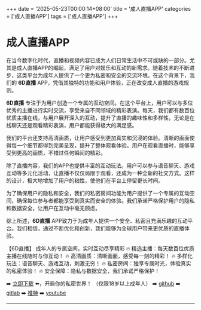 +++
date = '2025-05-23T00:00:14+08:00'
title = '成人直播APP'
categories = ['成人直播APP']
tags = ['成人直播APP']
+++

# 成人直播APP

在当今数字化时代，直播和视频内容已成为人们日常生活中不可或缺的一部分。尤其是成人直播APP的崛起，满足了用户对娱乐和互动的新需求。随着技术的不断进步，这类平台为成年人提供了一个更为私密和安全的交流环境。在这个背景下，我们的 **6D直播** APP，凭借其独特的功能和用户体验，正在改变成人直播的游戏规则。

**6D直播** 专注于为用户创造一个专属的互动空间。在这个平台上，用户可以与多位优秀的主播进行实时交流，享受来自不同领域的精彩表演。每天，我们都有数百位优质主播在线，与用户展开深入的互动，提升了直播的趣味性和多样性。无论是在线聊天还是观看精彩表演，用户都能获得极大的满足感。

我们的平台还支持高清画质，让用户感受到更加真实和沉浸的体验。清晰的画面使得每一个细节都得到完美呈现，提升了整体观看体验。用户在观看直播时，能够享受到更高的画质，不错过任何瞬间的精彩。

除了直播内容，我们的APP也提供丰富的互动玩法。用户可以参与语音聊天、游戏互动等多元化活动，让直播不仅仅局限于观看，还成为一种全新的社交方式。这样的设计，极大地增加了用户的粘性，使他们在平台上停留更长时间。

为了确保用户的隐私和安全，我们的私密房间功能为用户提供了一个专属的互动空间，确保每位参与者都能享受到真实而安全的体验。我们承诺严格保护用户的隐私和数据安全，让用户在互动中毫无顾虑。

综上所述，**6D直播** APP致力于为成年人提供一个安全、私密且充满乐趣的互动平台。我们相信，通过不断优化和创新，我们能够为全球用户带来更优质的直播体验。

【6D直播】
成年人的专属空间，实时互动尽享精彩
🔥 精选主播：每天数百位优质主播在线随时与你互动！
🔥 高清画质：清晰画面，感受每一刻的精彩！
🔥 多样化玩法：语音聊天、游戏互动，刺激无穷！
🔥 私密房间：独享专属时光，体验真实的私密体验！
🔥 安全保障：隐私与数据安全，我们承诺严格保护！

➡️ [立即下载](https://down123.s3.ap-east-1.amazonaws.com/down/down.html?channelCode=blog) ⬅️，开启你的私密世界！ （仅限18岁以上成年人）
➡️ [github](https://aldult-live.github.io/)
➡️ [gitlab](https://seo-09598d.gitlab.io/)
➡️ [推特](https://x.com/wegame33)
➡️ [youtube](https://www.youtube.com/@6Dlive)

---
